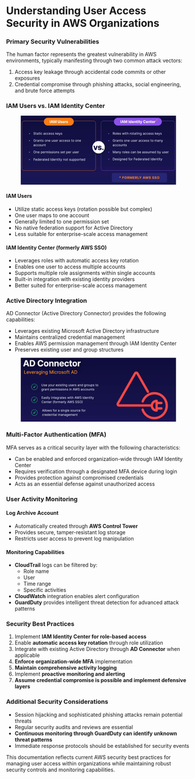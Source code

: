 # Understanding User Access Security in AWS Organizations

### Primary Security Vulnerabilities

The human factor represents the greatest vulnerability in AWS environments, typically manifesting through two common attack vectors:

1. Access key leakage through accidental code commits or other exposures
2. Credential compromise through phishing attacks, social engineering, and brute force attempts

### IAM Users vs. IAM Identity Center

<figure><img src="../../../../.gitbook/assets/image (123).png" alt=""><figcaption></figcaption></figure>

#### IAM Users

* Utilize static access keys (rotation possible but complex)
* One user maps to one account
* Generally limited to one permission set
* No native federation support for Active Directory
* Less suitable for enterprise-scale access management

#### IAM Identity Center (formerly AWS SSO)

* Leverages roles with automatic access key rotation
* Enables one user to access multiple accounts
* Supports multiple role assignments within single accounts
* Built-in integration with existing identity providers
* Better suited for enterprise-scale access management

### Active Directory Integration

AD Connector (Active Directory Connector) provides the following capabilities:

* Leverages existing Microsoft Active Directory infrastructure
* Maintains centralized credential management
* Enables AWS permission management through IAM Identity Center
* Preserves existing user and group structures

<figure><img src="../../../../.gitbook/assets/image (125).png" alt=""><figcaption></figcaption></figure>

### Multi-Factor Authentication (MFA)

MFA serves as a critical security layer with the following characteristics:

* Can be enabled and enforced organization-wide through IAM Identity Center
* Requires verification through a designated MFA device during login
* Provides protection against compromised credentials
* Acts as an essential defense against unauthorized access

### User Activity Monitoring

#### Log Archive Account

* Automatically created through **AWS Control Tower**
* Provides secure, tamper-resistant log storage
* Restricts user access to prevent log manipulation

#### Monitoring Capabilities

* **CloudTrail** logs can be filtered by:
  * Role name
  * User
  * Time range
  * Specific activities
* **CloudWatch** integration enables alert configuration
* **GuardDuty** provides intelligent threat detection for advanced attack patterns

### Security Best Practices

1. Implement **IAM Identity Center for role-based access**
2. Enable **automatic access key rotation** through role utilization
3. Integrate with existing Active Directory through **AD Connector** when applicable
4. **Enforce organization-wide MFA** implementation
5. **Maintain comprehensive activity logging**
6. Implement **proactive monitoring and alerting**
7. **Assume credential compromise is possible and implement defensive layers**

### Additional Security Considerations

* Session hijacking and sophisticated phishing attacks remain potential threats
* Regular security audits and reviews are essential
* **Continuous monitoring through GuardDuty can identify unknown threat patterns**
* Immediate response protocols should be established for security events

This documentation reflects current AWS security best practices for managing user access within organizations while maintaining robust security controls and monitoring capabilities.
